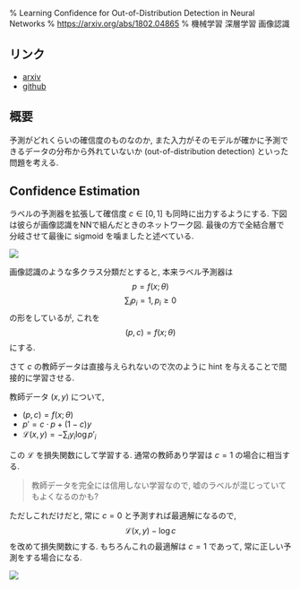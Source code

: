 % Learning Confidence for Out-of-Distribution Detection in Neural Networks
% https://arxiv.org/abs/1802.04865
% 機械学習 深層学習 画像認識

## リンク

- [arxiv](https://arxiv.org/abs/1802.04865)
- [github](https://github.com/uoguelph-mlrg/confidence_estimation)

## 概要

予測がどれくらいの確信度のものなのか,
また入力がそのモデルが確かに予測できるデータの分布から外れていないか (out-of-distribution detection)
といった問題を考える.

## Confidence Estimation

ラベルの予測器を拡張して確信度 $c \in [0,1]$ も同時に出力するようにする.
下図は彼らが画像認識をNNで組んだときのネットワーク図.
最後の方で全結合層で分岐させて最後に sigmoid を噛ましたと述べている.

![](https://i.imgur.com/KuM6bKO.png)

画像認識のような多クラス分類だとすると, 本来ラベル予測器は
$$p = f(x; \theta)$$
$$\sum_i p_i = 1, p_i \geq 0$$
の形をしているが, これを
$$(p, c) = f(x; \theta)$$
にする.

さて $c$ の教師データは直接与えられないので次のように hint を与えることで間接的に学習させる.

教師データ $(x, y)$ について,

- $(p, c) = f(x; \theta)$
- $p' = c \cdot p + (1-c) y$
- $\mathcal L(x, y) = -\sum_i y_i \log {p'}_i$

この $\mathcal L$ を損失関数にして学習する.
通常の教師あり学習は $c=1$ の場合に相当する.

> 教師データを完全には信用しない学習なので, 嘘のラベルが混じっていてもよくなるのかも?

ただしこれだけだと, 常に $c=0$ と予測すれば最適解になるので,
$$\mathcal L(x, y) - \log c$$
を改めて損失関数にする.
もちろんこれの最適解は $c=1$ であって, 常に正しい予測をする場合になる.

![](https://i.imgur.com/meGE8S5.png)

